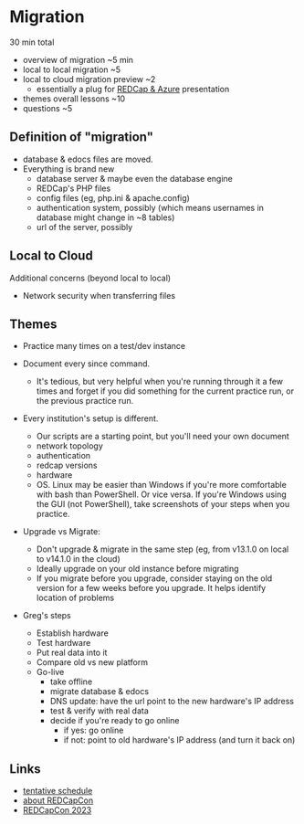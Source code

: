 Migration
=================

30 min total

* overview of migration ~5 min
* local to local migration ~5
* local to cloud migration preview ~2
  * essentially a plug for [REDCap & Azure](https://redcap.vanderbilt.edu/surveys/?__report=RPK8CL8NETYCXEYK) presentation
* themes overall lessons ~10
* questions ~5

Definition of "migration"
---------

* database & edocs files are moved.
* Everything is brand new
  * database server & maybe even the database engine
  * REDCap's PHP files
  * config files (eg, php.ini & apache.config)
  * authentication system, possibly (which means usernames in database might change in ~8 tables)
  * url of the server, possibly

Local to Cloud
-------------

Additional concerns (beyond local to local)

* Network security when transferring files

Themes
-------------

* Practice many times on a test/dev instance
* Document every since command.
  * It's tedious, but very helpful when you're running through it a few times and forget if you did something for the current practice run, or the previous practice run.
* Every institution's setup is different.
  * Our scripts are a starting point, but you'll need your own document
  * network topology
  * authentication
  * redcap versions
  * hardware
  * OS.  Linux may be easier than Windows if you're more comfortable with bash than PowerShell.  Or vice versa.  If you're Windows using the GUI (not PowerShell), take screenshots of your steps when you practice.
* Upgrade vs Migrate:
  * Don't upgrade & migrate in the same step (eg, from v13.1.0 on local to v14.1.0 in the cloud)
  * Ideally upgrade on your old instance before migrating
  * If you migrate before you upgrade, consider staying on the old version for a few weeks before you upgrade.  It helps identify location of problems

* Greg's steps
  * Establish hardware
  * Test hardware
  * Put real data into it
  * Compare old vs new platform
  * Go-live
    * take offline
    * migrate database & edocs
    * DNS update: have the url point to the new hardware's IP address
    * test & verify with real data
    * decide if you're ready to go online
      * if yes: go online
      * if not: point to old hardware's IP address (and turn it back on)

Links
---------

* [tentative schedule](https://redcap.vanderbilt.edu/surveys/?__report=RPK8CL8NETYCXEYK)
* [about REDCapCon](https://projectredcap.org/about/redcapcon/)
* [REDCapCon 2023](https://web.cvent.com/event/ed9e9291-7d19-4eb9-9011-a8129eae1402/summary)
